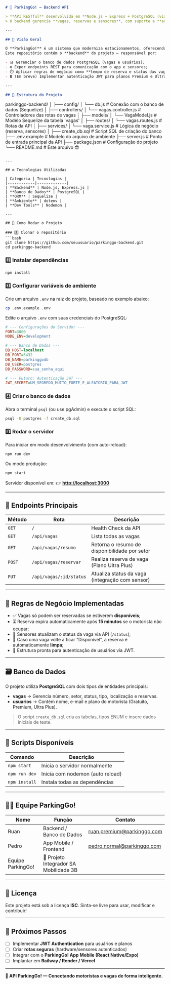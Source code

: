 ```markdown
# 🚗 ParkingGo! — Backend API

> **API RESTful** desenvolvida em **Node.js + Express + PostgreSQL (via Sequelize)** para o sistema de estacionamento inteligente **ParkingGo!**.  
> O backend gerencia **vagas, reservas e sensores**, com suporte a **autenticação futura via JWT** e integração com o **app mobile ParkingGo!**.

---

## 🧠 Visão Geral

O **ParkingGo!** é um sistema que moderniza estacionamentos, oferecendo **monitoramento em tempo real**, **reserva antecipada** e **gestão inteligente de vagas**.  
Este repositório contém o **backend** do projeto — responsável por:

- 📊 Gerenciar o banco de dados PostgreSQL (vagas e usuários);
- ⚙️ Expor endpoints REST para comunicação com o app e sensores;
- ⏱️ Aplicar regras de negócio como **tempo de reserva e status das vagas**;
- 🔒 (Em breve) Implementar autenticação JWT para planos Premium e Ultra Plus.

---

## 📁 Estrutura do Projeto

```

parkinggo-backend/
│
├── config/
│   └── db.js                # Conexão com o banco de dados (Sequelize)
│
├── controllers/
│   └── vagas.controller.js  # Controladores das rotas de vagas
│
├── models/
│   └── VagaModel.js         # Modelo Sequelize da tabela 'vagas'
│
├── routes/
│   └── vagas.routes.js      # Rotas da API
│
├── services/
│   └── vaga.service.js      # Lógica de negócio (reserva, sensores)
│
├── create_db.sql            # Script SQL de criação do banco
├── .env.example             # Modelo do arquivo de ambiente
├── server.js                # Ponto de entrada principal da API
├── package.json             # Configuração do projeto
└── README.md                # Este arquivo 😎

````

---

## ⚙️ Tecnologias Utilizadas

| Categoria | Tecnologias |
|------------|-------------|
| **Backend** | Node.js, Express.js |
| **Banco de Dados** | PostgreSQL |
| **ORM** | Sequelize |
| **Ambiente** | dotenv |
| **Dev Tools** | Nodemon |

---

## 🚀 Como Rodar o Projeto

### 1️⃣ Clonar o repositório
```bash
git clone https://github.com/seuusuario/parkinggo-backend.git
cd parkinggo-backend
````

### 2️⃣ Instalar dependências

```bash
npm install
```

### 3️⃣ Configurar variáveis de ambiente

Crie um arquivo `.env` na raiz do projeto, baseado no exemplo abaixo:

```bash
cp .env.example .env
```

Edite o arquivo `.env` com suas credenciais do PostgreSQL:

```ini
# --- Configurações do Servidor ---
PORT=3000
NODE_ENV=development

# --- Banco de Dados ---
DB_HOST=localhost
DB_PORT=5432
DB_NAME=parkinggodb
DB_USER=postgres
DB_PASSWORD=sua_senha_aqui

# --- Futuro: Autenticação JWT ---
JWT_SECRET=UM_SEGREDO_MUITO_FORTE_E_ALEATORIO_PARA_JWT
```

### 4️⃣ Criar o banco de dados

Abra o terminal `psql` (ou use pgAdmin) e execute o script SQL:

```bash
psql -U postgres -f create_db.sql
```

### 5️⃣ Rodar o servidor

Para iniciar em modo desenvolvimento (com auto-reload):

```bash
npm run dev
```

Ou modo produção:

```bash
npm start
```

Servidor disponível em:
👉 **[http://localhost:3000](http://localhost:3000)**

---

## 📡 Endpoints Principais

| Método | Rota                    | Descrição                                       |
| ------ | ----------------------- | ----------------------------------------------- |
| `GET`  | `/`                     | Health Check da API                             |
| `GET`  | `/api/vagas`            | Lista todas as vagas                            |
| `GET`  | `/api/vagas/resumo`     | Retorna o resumo de disponibilidade por setor   |
| `POST` | `/api/vagas/reservar`   | Realiza reserva de vaga (Plano Ultra Plus)      |
| `PUT`  | `/api/vagas/:id/status` | Atualiza status da vaga (integração com sensor) |

---

## 🧩 Regras de Negócio Implementadas

* ✅ Vagas só podem ser reservadas se estiverem **disponíveis**;
* ⏳ Reserva expira automaticamente após **15 minutos** se o motorista não ocupar;
* 🚦 Sensores atualizam o status da vaga via API (`/status`);
* 🔁 Caso uma vaga volte a ficar “Disponível”, a reserva é automaticamente **limpa**;
* 🧠 Estrutura pronta para autenticação de usuários via JWT.

---

## 🗃️ Banco de Dados

O projeto utiliza **PostgreSQL** com dois tipos de entidades principais:

* **vagas** → Gerencia número, setor, status, tipo, localização e reservas.
* **usuarios** → Contém nome, e-mail e plano do motorista (Gratuito, Premium, Ultra Plus).

> O script `create_db.sql` cria as tabelas, tipos ENUM e insere dados iniciais de teste.

---

## 🧰 Scripts Disponíveis

| Comando       | Descrição                        |
| ------------- | -------------------------------- |
| `npm start`   | Inicia o servidor normalmente    |
| `npm run dev` | Inicia com nodemon (auto reload) |
| `npm install` | Instala todas as dependências    |

---

## 🧑‍💻 Equipe ParkingGo!

| Nome              | Função                                 | Contato                                                         |
| ----------------- | -------------------------------------- | --------------------------------------------------------------- |
| Ruan              | Backend / Banco de Dados               | [ruan.premium@parkinggo.com](mailto:ruan.premium@parkinggo.com) |
| Pedro             | App Mobile / Frontend                  | [pedro.normal@parkinggo.com](mailto:pedro.normal@parkinggo.com) |
| Equipe ParkingGo! | 💙 Projeto Integrador SA Mobilidade 3B |                                                                 |

---

## 📄 Licença

Este projeto está sob a licença **ISC**.
Sinta-se livre para usar, modificar e contribuir!

---

## 🌟 Próximos Passos

* [ ] Implementar **JWT Authentication** para usuários e planos
* [ ] Criar **rotas seguras** (hardware/sensores autenticados)
* [ ] Integrar com o **ParkingGo! App Mobile (React Native/Expo)**
* [ ] Implantar em **Railway / Render / Vercel**

---

**🚀 API ParkingGo! — Conectando motoristas e vagas de forma inteligente.**

```
```
